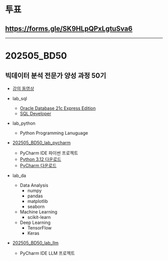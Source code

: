 # 투표
## https://forms.gle/SK9HLpQPxLgtuSva6

---

# 202505_BD50

## 빅데이터 분석 전문가 양성 과정 50기

* [강의 동영상](https://www.youtube.com/playlist?list=PLIYf0rAjO5mbGpnAknV_9y3hw6ERrS-Fd)

* lab_sql
  * [Oracle Database 21c Express Edition](https://www.oracle.com/kr/database/technologies/xe-downloads.html)
  * [SQL Developer](https://www.oracle.com/kr/database/sqldeveloper/technologies/download/)

* lab_python
  * Python Programming Lanuguage

* [202505_BD50_lab_pycharm](https://github.com/JakeOh/202505_BD50_lab_pycharm)
  * PyCharm IDE 파이썬 프로젝트
  * [Python 3.12 다운로드](https://www.python.org/downloads/release/python-31210/)
  * [PyCharm 다운로드](https://www.jetbrains.com/ko-kr/pycharm/download/)

* lab_da
  * Data Analysis
    * numpy
    * pandas
    * matplotlib
    * seaborn
  * Machine Learning
    * scikit-learn
  * Deep Learning
    * TensorFlow
    * Keras

* [202505_BD50_lab_llm](https://github.com/JakeOh/202505_BD50_lab_llm)
  * PyCharm IDE LLM 프로젝트

